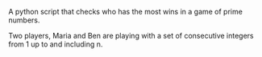 A python script that checks who has the most wins in a game of prime numbers. 

Two players, Maria and Ben are playing with a set of consecutive integers from 1 up to and including n. 